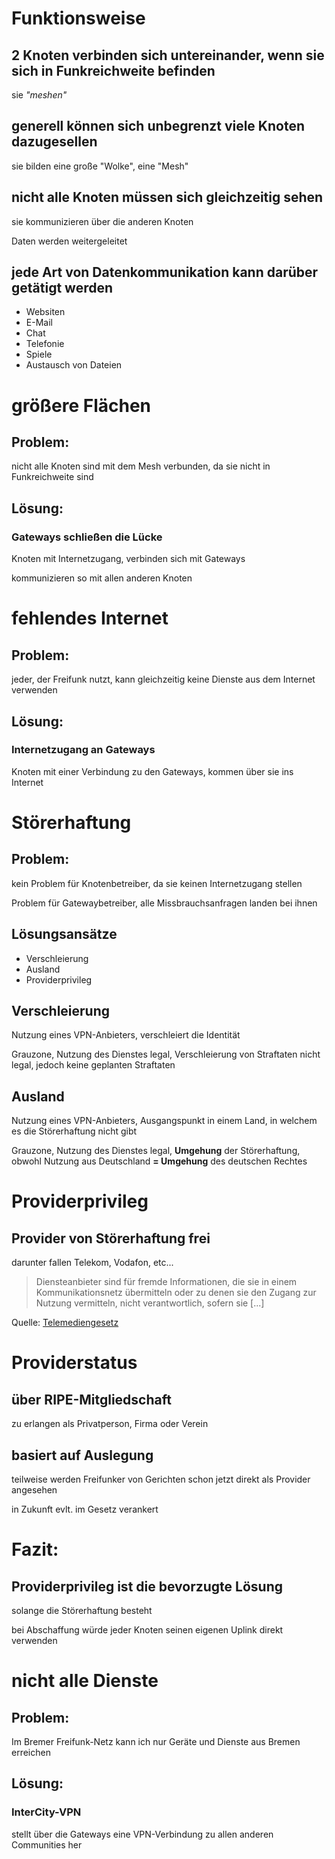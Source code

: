 # Funktionsweise


## 2 Knoten verbinden sich untereinander, wenn sie sich in Funkreichweite befinden
sie *"meshen"*


## generell k&ouml;nnen sich unbegrenzt viele Knoten dazugesellen
sie bilden eine gro&szlig;e "Wolke", eine "Mesh"


## nicht alle Knoten m&uuml;ssen sich gleichzeitig sehen
sie kommunizieren &uuml;ber die anderen Knoten

Daten werden weitergeleitet


## jede Art von Datenkommunikation kann dar&uuml;ber get&auml;tigt werden
* Websiten
* E-Mail
* Chat
* Telefonie
* Spiele
* Austausch von Dateien


# gr&ouml;&szlig;ere Fl&auml;chen
## Problem:
nicht alle Knoten sind mit dem Mesh verbunden, da sie nicht in Funkreichweite sind

## L&ouml;sung:
### Gateways schlie&szlig;en die L&uuml;cke
Knoten mit Internetzugang, verbinden sich mit Gateways

kommunizieren so mit allen anderen Knoten


# fehlendes Internet
## Problem:
jeder, der Freifunk nutzt, kann gleichzeitig keine Dienste aus dem Internet verwenden

## L&ouml;sung:
### Internetzugang an Gateways
Knoten mit einer Verbindung zu den Gateways, kommen &uuml;ber sie ins Internet


# St&ouml;rerhaftung
## Problem:
kein Problem f&uuml;r Knotenbetreiber, da sie keinen Internetzugang stellen

Problem f&uuml;r Gatewaybetreiber, alle Missbrauchsanfragen landen bei ihnen

## L&ouml;sungsans&auml;tze
* Verschleierung
* Ausland
* Providerprivileg


## Verschleierung
Nutzung eines VPN-Anbieters, verschleiert die Identit&auml;t

Grauzone, Nutzung des Dienstes legal, Verschleierung von Straftaten nicht legal, jedoch keine geplanten Straftaten

## Ausland
Nutzung eines VPN-Anbieters, Ausgangspunkt in einem Land, in welchem es die St&ouml;rerhaftung nicht gibt

Grauzone, Nutzung des Dienstes legal, **Umgehung** der St&ouml;rerhaftung, obwohl Nutzung aus Deutschland **= Umgehung** des deutschen Rechtes


# Providerprivileg
## Provider von St&ouml;rerhaftung frei
darunter fallen Telekom, Vodafon, etc...

> Diensteanbieter sind f&uuml;r fremde Informationen, die sie in einem Kommunikationsnetz &uuml;bermitteln oder zu denen sie den Zugang zur Nutzung vermitteln, nicht verantwortlich, sofern sie [...]

Quelle: [Telemediengesetz](http://www.gesetze-im-internet.de/tmg/index.html)


# Providerstatus
## &uuml;ber RIPE-Mitgliedschaft
zu erlangen als Privatperson, Firma oder Verein

## basiert auf Auslegung
teilweise werden Freifunker von Gerichten schon jetzt direkt als Provider angesehen

in Zukunft evlt. im Gesetz verankert


# Fazit:
## Providerprivileg ist die bevorzugte L&ouml;sung
solange die St&ouml;rerhaftung besteht

bei Abschaffung w&uuml;rde jeder Knoten seinen eigenen Uplink direkt verwenden


# nicht alle Dienste
## Problem:
Im Bremer Freifunk-Netz kann ich nur Ger&auml;te und Dienste aus Bremen erreichen

## L&ouml;sung:
### InterCity-VPN
stellt &uuml;ber die Gateways eine VPN-Verbindung zu allen anderen Communities her
